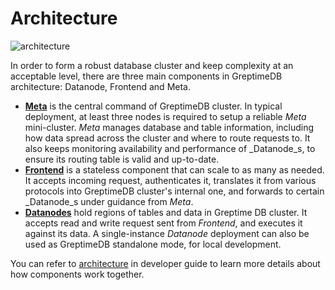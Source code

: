 # Architecture

![architecture](/architecture-2.png)

In order to form a robust database cluster and keep complexity at an acceptable
level, there are three main components in GreptimeDB architecture: Datanode,
Frontend and Meta.

- [**Meta**](/en/v0.3/developer-guide/metasrv/overview.md) is the central command of
  GreptimeDB cluster. In typical deployment, at least three nodes is required to
  setup a reliable _Meta_ mini-cluster. _Meta_ manages database and table
  information, including how data spread across the cluster and where to route
  requests to. It also keeps monitoring availability and performance of _Datanode_s,
  to ensure its routing table is valid and up-to-date.
- [**Frontend**](/en/v0.3/developer-guide/frontend/overview.md) is a stateless
  component that can scale to as many as needed. It accepts incoming request,
  authenticates it, translates it from various protocols into GreptimeDB
  cluster's internal one, and forwards to certain _Datanode_s under guidance from _Meta_.
- [**Datanodes**](/en/v0.3/developer-guide/datanode/overview.md) hold regions of
  tables and data in Greptime DB cluster. It accepts read and write request sent
  from _Frontend_, and executes it against its data. A single-instance
  _Datanode_ deployment can also be used as GreptimeDB standalone mode, for
  local development.

You can refer to [architecture](/en/v0.3/developer-guide/overview.md) in developer guide to learn more details about how components work together.
